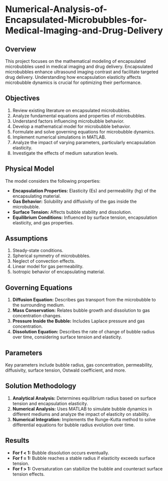 # Numerical-Analysis-of-Encapsulated-Microbubbles-for-Medical-Imaging-and-Drug-Delivery

## Overview

This project focuses on the mathematical modeling of encapsulated microbubbles used in medical imaging and drug delivery. Encapsulated microbubbles enhance ultrasound imaging contrast and facilitate targeted drug delivery. Understanding how encapsulation elasticity affects microbubble dynamics is crucial for optimizing their performance.

## Objectives

1. Review existing literature on encapsulated microbubbles.
2. Analyze fundamental equations and properties of microbubbles.
3. Understand factors influencing microbubble behavior.
4. Develop a mathematical model for microbubble behavior.
5. Formulate and solve governing equations for microbubble dynamics.
6. Implement numerical simulations in MATLAB.
7. Analyze the impact of varying parameters, particularly encapsulation elasticity.
8. Investigate the effects of medium saturation levels.

## Physical Model

The model considers the following properties:

- **Encapsulation Properties:** Elasticity (Es) and permeability (hg) of the encapsulating material.
- **Gas Behavior:** Solubility and diffusivity of the gas inside the microbubble.
- **Surface Tension:** Affects bubble stability and dissolution.
- **Equilibrium Conditions:** Influenced by surface tension, encapsulation elasticity, and gas properties.

## Assumptions

1. Steady-state conditions.
2. Spherical symmetry of microbubbles.
3. Neglect of convection effects.
4. Linear model for gas permeability.
5. Isotropic behavior of encapsulating material.

## Governing Equations

1. **Diffusion Equation:** Describes gas transport from the microbubble to the surrounding medium.
2. **Mass Conservation:** Relates bubble growth and dissolution to gas concentration changes.
3. **Pressure Inside the Bubble:** Includes Laplace pressure and gas concentration.
4. **Dissolution Equation:** Describes the rate of change of bubble radius over time, considering surface tension and elasticity.

## Parameters

Key parameters include bubble radius, gas concentration, permeability, diffusivity, surface tension, Ostwald coefficient, and more.

## Solution Methodology

1. **Analytical Analysis:** Determines equilibrium radius based on surface tension and encapsulation elasticity.
2. **Numerical Analysis:** Uses MATLAB to simulate bubble dynamics in different mediums and analyze the impact of elasticity on stability.
3. **Numerical Integration:** Implements the Runge-Kutta method to solve differential equations for bubble radius evolution over time.

## Results

- **For f < 1:** Bubble dissolution occurs eventually.
- **For f = 1:** Bubble reaches a stable radius if elasticity exceeds surface tension.
- **For f > 1:** Oversaturation can stabilize the bubble and counteract surface tension effects.


